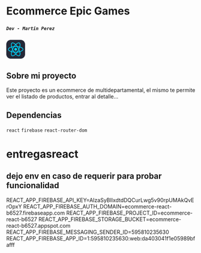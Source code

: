 # Ecommerce Epic Games

##### `Dev - Martin Perez`

<img src="https://raw.githubusercontent.com/tandpfun/skill-icons/65dea6c4eaca7da319e552c09f4cf5a9a8dab2c8/icons/React-Dark.svg" width="50" />

## Sobre mi proyecto

Este proyecto es un ecommerce de multidepartamental, el mismo te permite ver el listado de productos, entrar al detalle...

## Dependencias

`react` `firebase` `react-router-dom`
# entregasreact

## dejo env en caso de requerir para probar funcionalidad
REACT_APP_FIREBASE_API_KEY=AIzaSyBIlxdtdDQCurLwg5v90rpUMAkQvErOpxY
REACT_APP_FIREBASE_AUTH_DOMAIN=ecommerce-react-b6527.firebaseapp.com
REACT_APP_FIREBASE_PROJECT_ID=ecommerce-react-b6527
REACT_APP_FIREBASE_STORAGE_BUCKET=ecommerce-react-b6527.appspot.com
REACT_APP_FIREBASE_MESSAGING_SENDER_ID=595810235630
REACT_APP_FIREBASE_APP_ID=1:595810235630:web:da403041f1e05989bfafff

